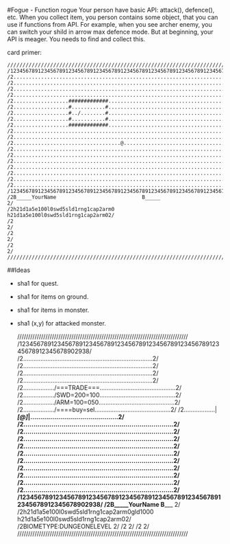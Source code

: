#Fogue - Function rogue
Your person have basic API: attack(), defence(), etc.  When you collect item, 
you person contains some object, that you can use if functions from API.
For example, when you see archer enemy, you can switch your shild in arrow max
defence mode.
But at beginning, your API is meager. You needs to find and collect this. 

card primer:

    ///////////////////////////////////////////////////////////////////////////////
    /12345678912345678912345678912345678912345678912345678912345678912345678902938/
    /2...........................................................................2/
    /2...........................................................................2/
    /2...........................................................................2/
    /2...........................................................................2/
    /2..................#############............................................2/
    /2..................#...........#............................................2/
    /2..................#../........#............................................2/
    /2..................#...........#............................................2/
    /2..................#############............................................2/
    /2...........................................................................2/
    /2...........................................................................2/
    /2...................................@.......................................2/
    /2...........................................................................2/
    /2...........................................................................2/
    /2...........................................................................2/
    /2...........................................................................2/
    /2...........................................................................2/
    /2...........................................................................2/
    /2...........................................................................2/
    /12345678912345678912345678912345678912345678912345678912345678912345678902938/
    /2B_____YourName                            B_____                           2/
    /2h21d1a5e100l0swd5sld1rng1cap2arm0         h21d1a5e100l0swd5sld1rng1cap2arm02/
    /2                                                                           2/
    /2                                                                           2/
    /2                                                                           2/
    ///////////////////////////////////////////////////////////////////////////////

##Ideas 

* sha1 for quest.
* sha1 for items on ground.
* sha1 for items in monster.
* sha1 (x,y) for attacked monster.
    
    ///////////////////////////////////////////////////////////////////////////////
    /12345678912345678912345678912345678912345678912345678912345678912345678902938/
    /2...........................................................................2/
    /2...........................................................................2/
    /2...........................................................................2/
    /2...........................................................................2/
    /2................../===TRADE===\............................................2/
    /2................../SWD=200=100\............................................2/
    /2................../ARM=100=050\............................................2/
    /2................../====buy=sel\............................................2/
    /2..................|___[@]_____|............................................2/
    /2...........................................................................2/
    /2...........................................................................2/
    /2...........................................................................2/
    /2...........................................................................2/
    /2...........................................................................2/
    /2...........................................................................2/
    /2...........................................................................2/
    /2...........................................................................2/
    /2...........................................................................2/
    /2...........................................................................2/
    /12345678912345678912345678912345678912345678912345678912345678912345678902938/
    /2B_____YourName                            B_____                           2/
    /2h21d1a5e100l0swd5sld1rng1cap2arm0gld1000  h21d1a5e100l0swd5sld1rng1cap2arm02/
    /2BIOMETYPE:DUNGEONELEVEL                                                    2/
    /2                                                                           2/
    /2                                                                           2/
    ///////////////////////////////////////////////////////////////////////////////

